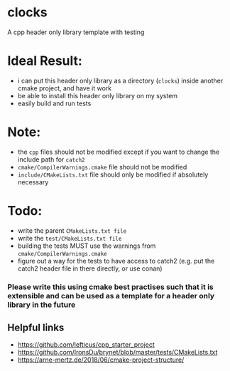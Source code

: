 # clocks
A cpp header only library template with testing

# Ideal Result:
- i can put this header only library as a directory (`clocks`) inside another cmake project, and have it work
- be able to install this header only library on my system
- easily build and run tests

# Note:
- the `cpp` files should not be modified except if you want to change the include path for `catch2`
- `cmake/CompilerWarnings.cmake` file should not be modified
- `include/CMakeLists.txt` file should only be modified if absolutely necessary

# Todo:
- write the parent `CMakeLists.txt file`
- write the `test/CMakeLists.txt file`
- building the tests MUST use the warnings from `cmake/CompilerWarnings.cmake`
- figure out a way for the tests to have access to catch2 (e.g. put the catch2 header file in there directly, or use conan)

### Please write this using cmake best practises such that it is extensible and can be used as a template for a header only library in the future

## Helpful links
- https://github.com/lefticus/cpp_starter_project
- https://github.com/IronsDu/brynet/blob/master/tests/CMakeLists.txt
- https://arne-mertz.de/2018/06/cmake-project-structure/
